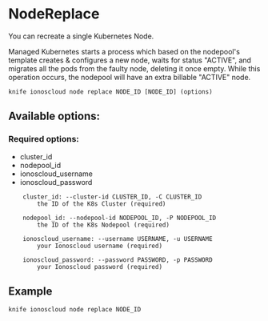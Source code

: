 # NodeReplace

You can recreate a single Kubernetes Node.

Managed Kubernetes starts a process which based on the nodepool's template creates & configures a new node, waits for status "ACTIVE", and migrates all the pods from the faulty node, deleting it once empty. While this operation occurs, the nodepool will have an extra billable "ACTIVE" node.

```text
knife ionoscloud node replace NODE_ID [NODE_ID] (options)
```

## Available options:

### Required options:

* cluster_id
* nodepool_id
* ionoscloud_username
* ionoscloud_password

```text
    cluster_id: --cluster-id CLUSTER_ID, -C CLUSTER_ID
        the ID of the K8s Cluster (required)

    nodepool_id: --nodepool-id NODEPOOL_ID, -P NODEPOOL_ID
        the ID of the K8s Nodepool (required)

    ionoscloud_username: --username USERNAME, -u USERNAME
        your Ionoscloud username (required)

    ionoscloud_password: --password PASSWORD, -p PASSWORD
        your Ionoscloud password (required)

```

## Example

```text
knife ionoscloud node replace NODE_ID 
```
